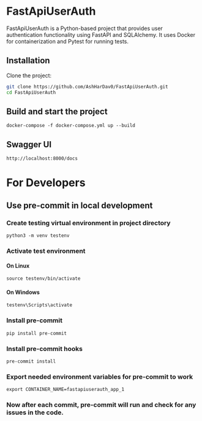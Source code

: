 # FastApiUserAuth

FastApiUserAuth is a Python-based project that provides user authentication functionality using FastAPI and SQLAlchemy. It uses Docker for containerization and Pytest for running tests.

## Installation

Clone the project:

```bash
git clone https://github.com/AshHarDav0/FastApiUserAuth.git
cd FastApiUserAuth
```

## Build and start the project
```commandline
docker-compose -f docker-compose.yml up --build
```

## Swagger UI
```commandline
http://localhost:8000/docs
```

# For Developers

## Use pre-commit in local development
### Create testing virtual environment in project directory
``` commandline
python3 -m venv testenv
```

### Activate test environment
#### On Linux
``` 
source testenv/bin/activate
```
#### On Windows
```commandline
testenv\Scripts\activate
```

### Install pre-commit
```commandline
pip install pre-commit
```

### Install pre-commit hooks
``` commandline
pre-commit install
```

### Export needed environment variables for pre-commit to work
``` commandline
export CONTAINER_NAME=fastapiuserauth_app_1
```

### Now after each commit, pre-commit will run and check for any issues in the code.
